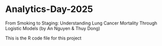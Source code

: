# Analytics-Day-2025
From Smoking to Staging: Understanding Lung Cancer Mortality Through Logistic Models (by An Nguyen &amp; Thuy Dong)

This is the R code file for this project
